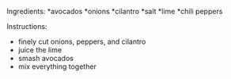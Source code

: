 Ingredients:
*avocados
*onions
*cilantro
*salt
*lime
*chili peppers

Instructions:
* finely cut onions, peppers,  and cilantro
* juice the lime
* smash avocados
* mix everything together
